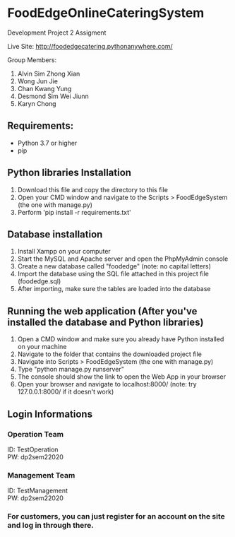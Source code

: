 # FoodEdgeOnlineCateringSystem
Development Project 2 Assigment

Live Site: http://foodedgecatering.pythonanywhere.com/

Group Members:<br />
1. Alvin Sim Zhong Xian <br />
2. Wong Jun Jie <br />
3. Chan Kwang Yung <br />
4. Desmond Sim Wei Jiunn <br />
5. Karyn Chong <br />


## Requirements:
- Python 3.7 or higher
- pip

## Python libraries Installation
1. Download this file and copy the directory to this file
2. Open your CMD window and navigate to the Scripts > FoodEdgeSystem (the one with manage.py)
3. Perform 'pip install -r requirements.txt'

## Database installation
1. Install Xampp on your computer
2. Start the MySQL and Apache server and open the PhpMyAdmin console
3. Create a new database called "foodedge" (note: no capital letters)
4. Import the database using the SQL file attached in this project file (foodedge.sql)
5. After importing, make sure the tables are loaded into the database


## Running the web application (After you've installed the database and Python libraries)

1. Open a CMD window and make sure you already have Python installed on your machine
2. Navigate to the folder that contains the downloaded project file
3. Navigate into Scripts > FoodEdgeSystem (the one with manage.py)
4. Type "python manage.py runserver"
5. The console should show the link to open the Web App in your browser
6. Open your browser and navigate to localhost:8000/ (note: try 127.0.0.1:8000/ if it doesn't work)

## Login Informations
### Operation Team<br />
ID: TestOperation<br />
PW: dp2sem22020<br />

### Management Team
ID: TestManagement<br />
PW: dp2sem22020<br />

### For customers, you can just register for an account on the site and log in through there.
